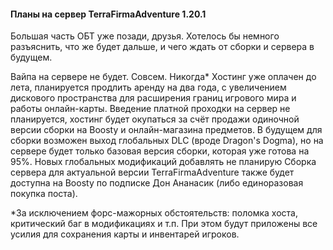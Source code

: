 #### Планы на сервер TerraFirmaAdventure 1.20.1

Большая часть ОБТ уже позади, друзья. Хотелось бы немного разъяснить, что же будет дальше, и чего ждать от сборки и сервера в будущем.

Вайпа на сервере не будет. Совсем. Никогда*
Хостинг уже оплачен до лета, планируется продлить аренду на два года, с увеличением дискового пространства для расширения границ игрового мира и работы онлайн-карты.
Введение платной проходки на сервер не планируется, хостинг будет окупаться за счёт продажи одиночной версии сборки на Boosty и онлайн-магазина предметов.
В будущем для сборки возможен выход глобальных DLC (вроде Dragon's Dogma), но на сервере будет только базовая версия сборки, которая уже готова на 95%. Новых глобальных модификаций добавлять не планирую
Сборка сервера для актуальной версии TerraFirmaAdventure также будет доступна на Boosty по подписке Дон Ананасик (либо единоразовая покупка поста).

*За исключением форс-мажорных обстоятельств: поломка хоста, критический баг в модификациях и т.п. При этом будут приложены все усилия для сохранения карты и инвентарей игроков.
